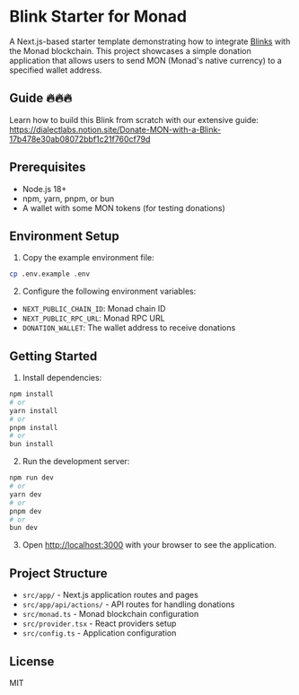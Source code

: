 # Blink Starter for Monad

A Next.js-based starter template demonstrating how to integrate [Blinks](https://dialect.to/) with the Monad blockchain. This project showcases a simple donation application that allows users to send MON (Monad's native currency) to a specified wallet address.

## Guide 🔥🔥🔥

Learn how to build this Blink from scratch with our extensive guide:
https://dialectlabs.notion.site/Donate-MON-with-a-Blink-17b478e30ab08072bbf1c21f760cf79d

## Prerequisites

- Node.js 18+
- npm, yarn, pnpm, or bun
- A wallet with some MON tokens (for testing donations)

## Environment Setup

1. Copy the example environment file:

```bash
cp .env.example .env
```

2. Configure the following environment variables:

- `NEXT_PUBLIC_CHAIN_ID`: Monad chain ID
- `NEXT_PUBLIC_RPC_URL`: Monad RPC URL
- `DONATION_WALLET`: The wallet address to receive donations

## Getting Started

1. Install dependencies:

```bash
npm install
# or
yarn install
# or
pnpm install
# or
bun install
```

2. Run the development server:

```bash
npm run dev
# or
yarn dev
# or
pnpm dev
# or
bun dev
```

3. Open [http://localhost:3000](http://localhost:3000) with your browser to see the application.

## Project Structure

- `src/app/` - Next.js application routes and pages
- `src/app/api/actions/` - API routes for handling donations
- `src/monad.ts` - Monad blockchain configuration
- `src/provider.tsx` - React providers setup
- `src/config.ts` - Application configuration

## License

MIT
